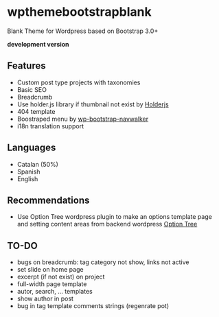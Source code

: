 # wpthemebootstrapblank
Blank Theme for Wordpress based on Bootstrap 3.0+

**development version**

## Features
- Custom post type projects with taxonomies
- Basic SEO
- Breadcrumb
- Use holder.js library if thumbnail not exist by [Holderjs](https://github.com/imsky/holder)
- 404 template
- Boostraped menu by [wp-bootstrap-navwalker](https://github.com/twittem/wp-bootstrap-navwalker)
- i18n translation support

## Languages
- Catalan (50%)
- Spanish
- English

## Recommendations
- Use Option Tree wordpress plugin to make an options template page and setting content areas from backend wordpress [Option Tree](https://wordpress.org/plugins/option-tree/)

## TO-DO
- bugs on breadcrumb: tag category not show, links not active
- set slide on home page
- excerpt (if not exist) on project
- full-width page template
- autor, search, ... templates
- show author in post
- bug in tag template comments strings (regenrate pot)
